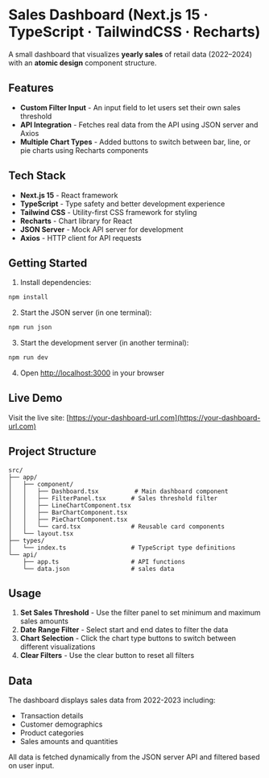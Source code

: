 # Sales Dashboard (Next.js 15 · TypeScript · TailwindCSS · Recharts)

A small dashboard that visualizes **yearly sales** of retail data (2022–2024) with an **atomic design** component structure.

## Features

- **Custom Filter Input** - An input field to let users set their own sales threshold
- **API Integration** - Fetches real data from the API using JSON server and Axios
- **Multiple Chart Types** - Added buttons to switch between bar, line, or pie charts using Recharts components

## Tech Stack

- **Next.js 15** - React framework
- **TypeScript** - Type safety and better development experience
- **Tailwind CSS** - Utility-first CSS framework for styling
- **Recharts** - Chart library for React
- **JSON Server** - Mock API server for development
- **Axios** - HTTP client for API requests

## Getting Started

1. Install dependencies:
```bash
npm install
```

2. Start the JSON server (in one terminal):
```bash
npm run json
```

3. Start the development server (in another terminal):
```bash
npm run dev
```

4. Open [http://localhost:3000](http://localhost:3000) in your browser

## Live Demo

Visit the live site: [https://your-dashboard-url.com](https://your-dashboard-url.com)

## Project Structure

```
src/
├── app/
│   ├── component/
│   │   ├── Dashboard.tsx          # Main dashboard component
│   │   ├── FilterPanel.tsx       # Sales threshold filter
│   │   ├── LineChartComponent.tsx
│   │   ├── BarChartComponent.tsx
│   │   ├── PieChartComponent.tsx
│   │   └── card.tsx              # Reusable card components
│   └── layout.tsx
├── types/
│   └── index.ts                  # TypeScript type definitions
└── api/
    ├── app.ts                    # API functions
    └── data.json                 # sales data
```

## Usage

1. **Set Sales Threshold** - Use the filter panel to set minimum and maximum sales amounts
2. **Date Range Filter** - Select start and end dates to filter the data
3. **Chart Selection** - Click the chart type buttons to switch between different visualizations
4. **Clear Filters** - Use the clear button to reset all filters

## Data

The dashboard displays sales data from 2022-2023 including:
- Transaction details
- Customer demographics
- Product categories
- Sales amounts and quantities

All data is fetched dynamically from the JSON server API and filtered based on user input.
